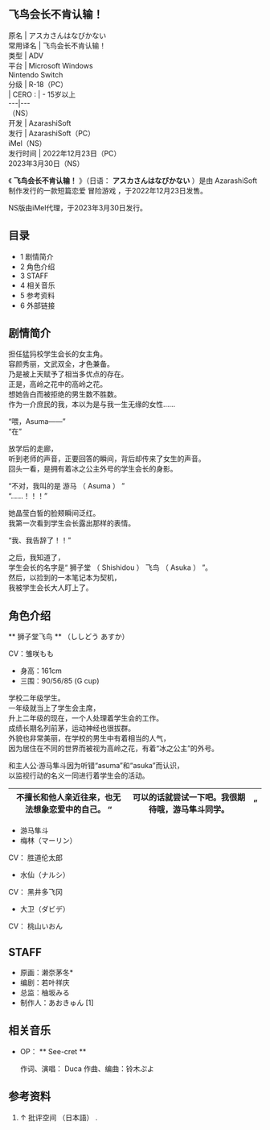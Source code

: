 飞鸟会长不肯认输！  
---  
原名  |  アスカさんはなびかない   
常用译名  |  飞鸟会长不肯认输！   
类型  |  ADV   
平台  |  Microsoft Windows    
Nintendo Switch  
分级  |  R-18（PC）   
|  CERO  :  |  \- 15岁以上   
---|---  
（NS）  
开发  |  AzarashiSoft   
发行  |  AzarashiSoft（PC）   
iMel（NS）  
发行时间  |  2022年12月23日（PC）   
2023年3月30日（NS）  
  
《 **飞鸟会长不肯认输！** 》（日语：  **アスカさんはなびかない** ）是由  AzarashiSoft  制作发行的一款短篇恋爱  冒险游戏
，于2022年12月23日发售。

NS版由iMel代理，于2023年3月30日发行。

##  目录

  * 1  剧情简介 
  * 2  角色介绍 
  * 3  STAFF 
  * 4  相关音乐 
  * 5  参考资料 
  * 6  外部链接 

##  剧情简介

担任猛犸校学生会长的女主角。  
容颜秀丽，文武双全，才色兼备。  
乃是被上天赋予了相当多优点的存在。  
正是，高岭之花中的高岭之花。  
想她告白而被拒绝的男生数不胜数。  
作为一介庶民的我，本以为是与我一生无缘的女性……

“喂，Asuma——”  
“在”

放学后的走廊，  
听到老师的声音，正要回答的瞬间，背后却传来了女生的声音。  
回头一看，是拥有着冰之公主外号的学生会长的身影。

“不对，我叫的是  游马  （  Asuma  ）  ”  
“……！！！”

她晶莹白皙的脸颊瞬间泛红。  
我第一次看到学生会长露出那样的表情。

“我、我告辞了！！”

之后，我知道了，  
学生会长的名字是“  狮子堂  （  Shishidou  ）  飞鸟  （  Asuka  ）  ”。  
然后，以捡到的一本笔记本为契机，  
我被学生会长大人盯上了。

##  角色介绍

** 狮子堂飞鸟  ** （ししどう あすか）

CV：雏咲もも

  * 身高：161cm 
  * 三围：90/56/85 (G cup) 

学校二年级学生。  
一年级就当上了学生会主席，  
升上二年级的现在，一个人处理着学生会的工作。  
成绩长期名列前茅，运动神经也很拔群。  
外貌也非常美丽，在学校的男生中有着相当的人气，  
因为居住在不同的世界而被视为高岭之花，有着“冰之公主”的外号。

和主人公·游马隼斗因为听错“asuma”和“asuka”而认识，  
以监视行动的名义一同进行着学生会的活动。  

不擅长和他人亲近往来，也无法想象恋爱中的自己。  “  |  可以的话就尝试一下吧。我很期待哦，游马隼斗同学。  |  ”   
---|---|---  
  
  * 游马隼斗 
  * 梅林（マーリン） 

CV：  胜道伦太郎

  * 水仙（ナルシ） 

CV：  黑井多飞冈

  * 大卫（ダビデ） 

CV：  桃山いおん

##  STAFF

  * 原画：濑奈茅冬* 
  * 编剧：若叶祥庆 
  * 总监：柚坂みる 
  * 制作人：あおきゅん  [1] 

##  相关音乐

  * OP： ** See-cret  **

     作词、演唱：  Duca 
     作曲、编曲：铃木ぷよ 

##  参考资料

  1. ↑  批评空间  （日本語）  . 